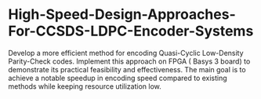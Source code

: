 # High-Speed-Design-Approaches-For-CCSDS-LDPC-Encoder-Systems
Develop a more efficient method for encoding Quasi-Cyclic Low-Density Parity-Check codes.   Implement this approach on  FPGA ( Basys 3 board) to demonstrate its practical feasibility and effectiveness.  The main goal is to achieve a notable speedup in encoding speed compared to existing methods while keeping resource utilization low.
